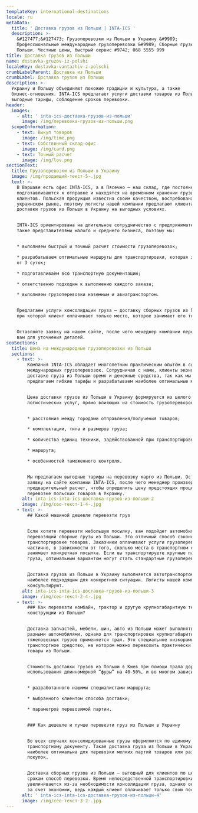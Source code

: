```yaml
---
templateKey: international-destinations
locale: ru
metaData:
  title: ' Доставка грузов из Польши | INTA-ICS '
  description: >-
    &#127477;&#127473; Грузоперевозки из Польши в Украину &#9989;
    Профессиональные международные грузоперевозки &#9989; Сборные грузы из
    Польши. Честные цены, быстрый сервис #9742; 068 5555 999
title: Доставка грузов из Польши
name: dostavka-gruzov-iz-polshi
localeKey: dostavka-vantazhiv-z-polschi
crumbLabelParent: Доставка из Польши
crumbLabel: Доставка грузов из Польши
description: >-
  Украину и Польшу объединяют похожие традиции и культура, а также
  бизнес-отношения. INTA-ICS предлагает услуги доставки товаров из Польши,
  выгодные тарифы, соблюдение сроков перевозки.
header:
  images:
    - alt: ' inta-ics-доставка-грузов-из-польши'
      image: /img/перевозка-грузов-из-польши.png
  scopeInformation:
    - text: Выкуп товаров
      image: /img/time.png
    - text: Собственный склад-офис
      image: /img/card.png
    - text: Точный расчет
      image: /img/lov.png
sectionText:
  title: Грузоперевозки из Польши в Украину
  image: /img/продающий-текст-5-.jpg
  text: >-
    В Варшаве есть офис INTA-ICS, а в Пясечно — наш склад, где постоянно
    подготавливаются к отправке и находятся на временном хранении грузы
    клиентов. Польская продукция известна своим качеством, востребована на
    украинском рынке, поэтому логисты нашей компании предлагают клиентам услуги
    доставки грузов из Польши в Украину на выгодных условиях.


    INTA-ICS ориентирована на длительное сотрудничество с предпринимателями, а
    также представителями малого и среднего бизнеса, поэтому мы:


    * выполняем быстрый и точный расчет стоимости грузоперевозок;

    * разрабатываем оптимальные маршруты для транспортировки, которая занимает
    от 3 суток;

    * подготавливаем всю транспортную документацию;

    * ответственно подходим к выполнению каждого заказа;

    * выполняем грузоперевозки наземным и авиатранспортом.


    Предлагаем услуги консолидации груза — доставку сборных грузов из Польши,
    при которой клиент оплачивает только место, которое занимает его товар.


    Оставляйте заявку на нашем сайте, после чего менеджер компании перезвонит
    вам для уточнения деталей.
seoSections:
  title: Цена на международные грузоперевозки из Польши
  sections:
    - text: >-
        Компания INTA-ICS обладает многолетним практическим опытом в сфере
        международных грузоперевозок. Сотрудничая с нами, клиенты экономят на
        доставке груза из Польши время и денежные средства, так как мы
        предлагаем гибкие тарифы и разрабатываем наиболее оптимальные маршруты.


        Цена доставки грузов из Польши в Украину формируется из целого комплекса
        логистических услуг, прямо влияющих на стоимость грузоперевозок:


        * расстояния между городами отправления/получения товаров;

        * комплектации, типа и размеров груза;

        * количества единиц техники, задействованной при транспортировке;

        * маршрута;

        * особенностей таможенного контроля.


        Мы предлагаем выгодные тарифы на перевозку карго из Польши. Оставляйте
        заявку на сайте компании INTA-ICS, после чего менеджер произведет
        предварительный расчет, чтобы определить цену предстоящих процедур по
        перевозке польских товаров в Украину.
      alt: inta-ics-inta-ics-доставка-грузов-из-польши-2
      image: /img/сео-текст-1-4-.jpg
    - text: >-
        ## Какой машиной дешевле перевезти груз


        Если хотите перевезти небольшую посылку, вам подойдет автомобиль,
        перевозящий сборные грузы из Польши. Это отличный способ сэкономить на
        транспортировке товаров. Заказчики оплачивают услуги грузоперевозок
        частично, в зависимости от того, сколько места в транспортном средстве
        занимает конкретная посылка. Если вы транспортируете крупные партии
        груза, оптимальным вариантом могут стать стандартные грузоперевозки.


        Доставка грузов из Польши в Украину выполняется автотранспортом,
        наиболее подходящим для конкретной ситуации. Логисты нашей компании
        консультируют.
      alt: inta-ics-inta-ics-доставка-грузов-из-польши-3
      image: /img/сео-текст-2-4-.jpg
    - text: >-
        ### Как перевезти комбайн, трактор и другую крупногабаритную технику или
        конструкции из Польши?


        Доставка запчастей, мебели, шин, авто из Польши может выполняться
        разными автомобилями, однако для транспортировки крупногабаритных или
        тяжеловесных грузов применяется трал. Это специальное низкорамное
        транспортное средство, на котором можно перевозить практически любые
        товары из Польши.


        Стоимость доставки грузов из Польши в Киев при помощи трала дороже
        использования длинномерной “фуры” на 40-50%, и во многом зависит от:


        * разработанного нашими специалистами маршрута;

        * выбранного клиентом способа доставки;

        * параметров перевозимой партии.


        ### Как дешевле и лучше перевезти груз из Польши в Украину


        Во всех случаях консолидированные грузы оформляются по единому
        транспортному документу. Такая доставка груза из Польши в Украину
        наиболее оптимальна для перевозки мелких партий товаров или разовых
        покупок.


        Доставка сборных грузов из Польши — выгодный для клиентов по цене и
        срокам способ перевозки. Время непосредственной транспортировки
        увеличивается из-за необходимости консолидации груза, однако окупается
        за счет экономии, ведь каждый клиент оплачивает только свою посылку.
      alt: ' inta-ics-inta-ics-доставка-грузов-из-польши-4'
      image: /img/сео-текст-3-2-.jpg
---
```

